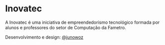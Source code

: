 # Inovatec

A Inovatec é uma iniciativa de empreendedorismo tecnológico formada por alunos e professores do setor de Computação da Fametro.

Desenvolvimento e design: [@junowoz](https://junowoz.com)
